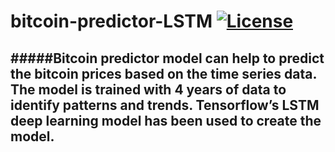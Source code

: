# bitcoin-predictor-LSTM [![License](https://img.shields.io/badge/License-Apache%202.0-blue.svg)](https://opensource.org/licenses/Apache-2.0)

#####Bitcoin predictor model can help to predict the bitcoin prices based on the time series data. The model is trained with 4 years of data to identify patterns and trends. Tensorflow’s LSTM deep learning model has been used to create the model.
---



